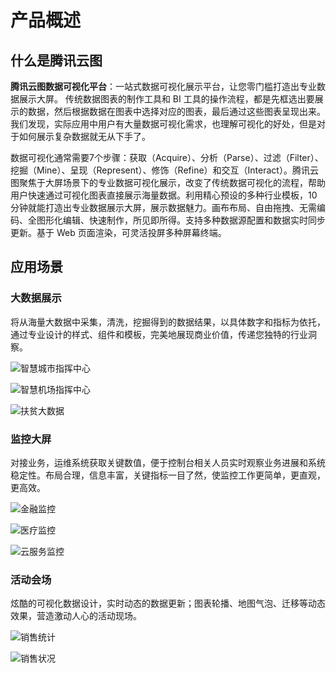 # 产品概述

## 什么是腾讯云图

**腾讯云图数据可视化平台**：一站式数据可视化展示平台，让您零门槛打造出专业数据展示大屏。
传统数据图表的制作工具和 BI 工具的操作流程，都是先框选出要展示的数据，然后根据数据在图表中选择对应的图表，最后通过这些图表呈现出来。我们发现，实际应用中用户有大量数据可视化需求，也理解可视化的好处，但是对于如何展示复杂数据就无从下手了。

数据可视化通常需要7个步骤：获取（Acquire）、分析（Parse）、过滤（Filter）、挖掘（Mine）、呈现（Represent）、修饰（Refine）和交互（Interact）。腾讯云图聚焦于大屏场景下的专业数据可视化展示，改变了传统数据可视化的流程，帮助用户快速通过可视化图表直接展示海量数据。利用精心预设的多种行业模板，10分钟就能打造出专业数据展示大屏，展示数据魅力。画布布局、自由拖拽、无需编码、全图形化编辑、快速制作，所见即所得。支持多种数据源配置和数据实时同步更新。基于 Web 页面渲染，可灵活投屏多种屏幕终端。

## 应用场景

### 大数据展示

将从海量大数据中采集，清洗，挖掘得到的数据结果，以具体数字和指标为依托，通过专业设计的样式、组件和模板，完美地展现商业价值，传递您独特的行业洞察。

![智慧城市指挥中心](https://qcloudimg.tencent-cloud.cn/raw/bc34144d7a4f848fcfa3a49c9e466cc1.png)

![智慧机场指挥中心](https://qcloudimg.tencent-cloud.cn/raw/f49f9a17ad0f63d2bfe706b61e8cb54a.png)

![扶贫大数据](https://main.qcloudimg.com/raw/d2170e9deb187228a7b4a601d9434648.jpg)

### 监控大屏

对接业务，运维系统获取关键数值，便于控制台相关人员实时观察业务进展和系统稳定性。布局合理，信息丰富，关键指标一目了然，使监控工作更简单，更直观，更高效。

![金融监控](https://qcloudimg.tencent-cloud.cn/raw/131ce2d740f196732c59e92aaaa0db16.png)

![医疗监控](https://qcloudimg.tencent-cloud.cn/raw/48ed6871365657a23056fd87d2d64af3.png)

![云服务监控](https://main.qcloudimg.com/raw/67496dc85c0fce8a2cfc950e9a98d1cc.jpg)

### 活动会场

炫酷的可视化数据设计，实时动态的数据更新；图表轮播、地图气泡、迁移等动态效果，营造激动人心的活动现场。

![销售统计](https://qcloudimg.tencent-cloud.cn/raw/76ccfdd766ca22154124f2fdc4ad9207.png)

![销售状况](https://main.qcloudimg.com/raw/5dd266ddf8ff67ba5945b1a799702f0f.jpg)
